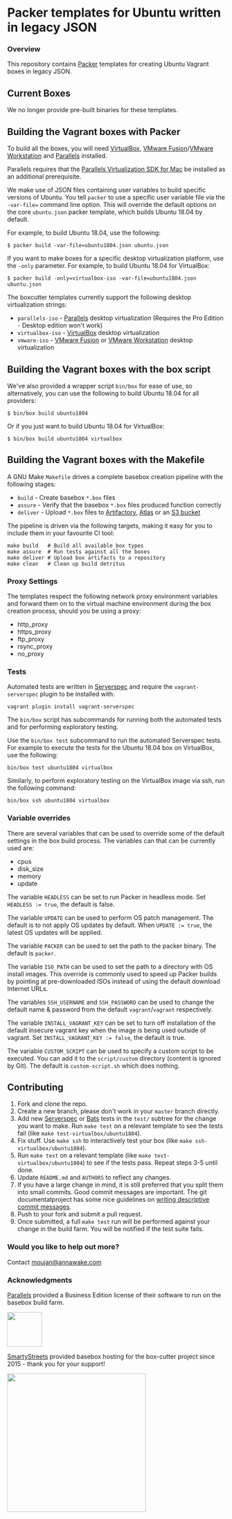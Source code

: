 # Packer templates for Ubuntu written in legacy JSON

### Overview

This repository contains [Packer](https://packer.io/) templates for creating Ubuntu Vagrant boxes in legacy JSON.

## Current Boxes

We no longer provide pre-built binaries for these templates.

## Building the Vagrant boxes with Packer

To build all the boxes, you will need [VirtualBox](https://www.virtualbox.org/wiki/Downloads), 
[VMware Fusion](https://www.vmware.com/products/fusion)/[VMware Workstation](https://www.vmware.com/products/workstation) and
[Parallels](http://www.parallels.com/products/desktop/whats-new/) installed.

Parallels requires that the
[Parallels Virtualization SDK for Mac](http://www.parallels.com/downloads/desktop)
be installed as an additional prerequisite.

We make use of JSON files containing user variables to build specific versions of Ubuntu.
You tell `packer` to use a specific user variable file via the `-var-file=` command line
option.  This will override the default options on the core `ubuntu.json` packer template,
which builds Ubuntu 18.04 by default.

For example, to build Ubuntu 18.04, use the following:

    $ packer build -var-file=ubuntu1804.json ubuntu.json
    
If you want to make boxes for a specific desktop virtualization platform, use the `-only`
parameter.  For example, to build Ubuntu 18.04 for VirtualBox:

    $ packer build -only=virtualbox-iso -var-file=ubuntu1804.json ubuntu.json

The boxcutter templates currently support the following desktop virtualization strings:

* `parallels-iso` - [Parallels](http://www.parallels.com/products/desktop/whats-new/) desktop virtualization (Requires the Pro Edition - Desktop edition won't work)
* `virtualbox-iso` - [VirtualBox](https://www.virtualbox.org/wiki/Downloads) desktop virtualization
* `vmware-iso` - [VMware Fusion](https://www.vmware.com/products/fusion) or [VMware Workstation](https://www.vmware.com/products/workstation) desktop virtualization

## Building the Vagrant boxes with the box script

We've also provided a wrapper script `bin/box` for ease of use, so alternatively, you can use
the following to build Ubuntu 18.04 for all providers:

    $ bin/box build ubuntu1804

Or if you just want to build Ubuntu 18.04 for VirtualBox:

    $ bin/box build ubuntu1804 virtualbox

## Building the Vagrant boxes with the Makefile

A GNU Make `Makefile` drives a complete basebox creation pipeline with the following stages:

* `build` - Create basebox `*.box` files
* `assure` - Verify that the basebox `*.box` files produced function correctly
* `deliver` - Upload `*.box` files to [Artifactory](https://www.jfrog.com/confluence/display/RTF/Vagrant+Repositories), [Atlas](https://atlas.hashicorp.com/) or an [S3 bucket](https://aws.amazon.com/s3/)

The pipeline is driven via the following targets, making it easy for you to include them
in your favourite CI tool:

    make build   # Build all available box types
    make assure  # Run tests against all the boxes
    make deliver # Upload box artifacts to a repository
    make clean   # Clean up build detritus

### Proxy Settings

The templates respect the following network proxy environment variables
and forward them on to the virtual machine environment during the box creation
process, should you be using a proxy:

* http_proxy
* https_proxy
* ftp_proxy
* rsync_proxy
* no_proxy

### Tests

Automated tests are written in [Serverspec](http://serverspec.org) and require
the `vagrant-serverspec` plugin to be installed with:

    vagrant plugin install vagrant-serverspec

The `bin/box` script has subcommands for running both the automated tests
and for performing exploratory testing.

Use the `bin/box test` subcommand to run the automated Serverspec tests.
For example to execute the tests for the Ubuntu 18.04 box on VirtualBox, use
the following:

    bin/box test ubuntu1804 virtualbox

Similarly, to perform exploratory testing on the VirtualBox image via ssh,
run the following command:

    bin/box ssh ubuntu1804 virtualbox

### Variable overrides

There are several variables that can be used to override some of the default
settings in the box build process. The variables can that can be currently
used are:

* cpus
* disk_size
* memory
* update

The variable `HEADLESS` can be set to run Packer in headless mode.
Set `HEADLESS := true`, the default is false.

The variable `UPDATE` can be used to perform OS patch management.  The
default is to not apply OS updates by default.  When `UPDATE := true`,
the latest OS updates will be applied.

The variable `PACKER` can be used to set the path to the packer binary.
The default is `packer`.

The variable `ISO_PATH` can be used to set the path to a directory with
OS install images. This override is commonly used to speed up Packer builds
by pointing at pre-downloaded ISOs instead of using the default download
Internet URLs.

The variables `SSH_USERNAME` and `SSH_PASSWORD` can be used to change the
 default name & password from the default `vagrant`/`vagrant` respectively.

The variable `INSTALL_VAGRANT_KEY` can be set to turn off installation of the
default insecure vagrant key when the image is being used outside of vagrant.
Set `INSTALL_VAGRANT_KEY := false`, the default is true.

The variable `CUSTOM_SCRIPT` can be used to specify a custom script
to be executed. You can add it to the `script/custom` directory (content
is ignored by Git).
The default is `custom-script.sh` which does nothing.

## Contributing


1. Fork and clone the repo.
2. Create a new branch, please don't work in your `master` branch directly.
3. Add new [Serverspec](http://serverspec.org/) or [Bats](https://blog.engineyard.com/2014/bats-test-command-line-tools) tests in the `test/` subtree for the change you want to make.  Run `make test` on a relevant template to see the tests fail (like `make test-virtualbox/ubuntu1804`).
4. Fix stuff.  Use `make ssh` to interactively test your box (like `make ssh-virtualbox/ubuntu1804`).
5. Run `make test` on a relevant template (like `make test-virtualbox/ubuntu1804`) to see if the tests pass.  Repeat steps 3-5 until done.
6. Update `README.md` and `AUTHORS` to reflect any changes.
7. If you have a large change in mind, it is still preferred that you split them into small commits.  Good commit messages are important.  The git documentatproject has some nice guidelines on [writing descriptive commit messages](http://git-scm.com/book/ch5-2.html#Commit-Guidelines).
8. Push to your fork and submit a pull request.
9. Once submitted, a full `make test` run will be performed against your change in the build farm.  You will be notified if the test suite fails.

### Would you like to help out more?

Contact moujan@annawake.com 

### Acknowledgments

[Parallels](http://www.parallels.com/) provided a Business Edition license of
their software to run on the basebox build farm.

<img src="http://www.parallels.com/fileadmin/images/corporate/brand-assets/images/logo-knockout-on-red.jpg" width="80">

[SmartyStreets](http://www.smartystreets.com) provided basebox hosting for the box-cutter project since 2015 - thank you for your support!

<img src="https://d79i1fxsrar4t.cloudfront.net/images/brand/smartystreets.65887aa3.png" width="320">
